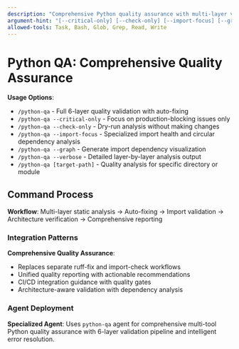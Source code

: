 ```yaml
---
description: "Comprehensive Python quality assurance with multi-layer validation"
argument-hint: "[--critical-only] [--check-only] [--import-focus] [--graph] [--verbose] [target-path]"
allowed-tools: Task, Bash, Glob, Grep, Read, Write
---
```


# Python QA: Comprehensive Quality Assurance

**Usage Options**:

- `/python-qa` - Full 6-layer quality validation with auto-fixing
- `/python-qa --critical-only` - Focus on production-blocking issues only
- `/python-qa --check-only` - Dry-run analysis without making changes
- `/python-qa --import-focus` - Specialized import health and circular dependency analysis
- `/python-qa --graph` - Generate import dependency visualization
- `/python-qa --verbose` - Detailed layer-by-layer analysis output
- `/python-qa [target-path]` - Quality analysis for specific directory or module

## Command Process

**Workflow**: Multi-layer static analysis → Auto-fixing → Import validation → Architecture verification → Comprehensive reporting

### Integration Patterns

**Comprehensive Quality Assurance**:

- Replaces separate ruff-fix and import-check workflows
- Unified quality reporting with actionable recommendations
- CI/CD integration guidance with quality gates
- Architecture-aware validation with dependency analysis

### Agent Deployment

**Specialized Agent**: Uses `python-qa` agent for comprehensive multi-tool Python quality assurance with 6-layer validation pipeline and intelligent error resolution.

